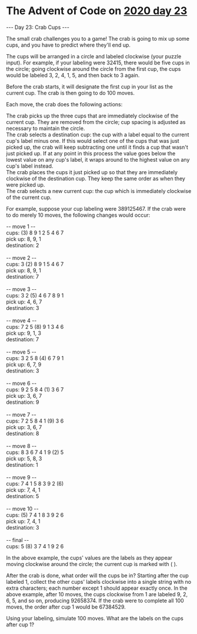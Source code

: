 # The Advent of Code on [2020 day 23](https://adventofcode.com/2020/day/23)

--- Day 23: Crab Cups ---

The small crab challenges you to a game! The crab is going to mix up some cups, and you have to predict where they'll end up.

The cups will be arranged in a circle and labeled clockwise (your puzzle input). For example, if your labeling were 32415, there would be five cups in the circle; going clockwise around the circle from the first cup, the cups would be labeled 3, 2, 4, 1, 5, and then back to 3 again.

Before the crab starts, it will designate the first cup in your list as the current cup. The crab is then going to do 100 moves.

Each move, the crab does the following actions:

The crab picks up the three cups that are immediately clockwise of the current cup. They are removed from the circle; cup spacing is adjusted as necessary to maintain the circle.\
The crab selects a destination cup: the cup with a label equal to the current cup's label minus one. If this would select one of the cups that was just picked up, the crab will keep subtracting one until it finds a cup that wasn't just picked up. If at any point in this process the value goes below the lowest value on any cup's label, it wraps around to the highest value on any cup's label instead.\
The crab places the cups it just picked up so that they are immediately clockwise of the destination cup. They keep the same order as when they were picked up.\
The crab selects a new current cup: the cup which is immediately clockwise of the current cup.

For example, suppose your cup labeling were 389125467. If the crab were to do merely 10 moves, the following changes would occur:

-- move 1 --\
cups: (3) 8  9  1  2  5  4  6  7 \
pick up: 8, 9, 1\
destination: 2\
\
-- move 2 --\
cups:  3 (2) 8  9  1  5  4  6  7 \
pick up: 8, 9, 1\
destination: 7\
\
-- move 3 --\
cups:  3  2 (5) 4  6  7  8  9  1 \
pick up: 4, 6, 7\
destination: 3\
\
-- move 4 --\
cups:  7  2  5 (8) 9  1  3  4  6 \
pick up: 9, 1, 3\
destination: 7\
\
-- move 5 --\
cups:  3  2  5  8 (4) 6  7  9  1 \
pick up: 6, 7, 9\
destination: 3\
\
-- move 6 --\
cups:  9  2  5  8  4 (1) 3  6  7 \
pick up: 3, 6, 7\
destination: 9\
\
-- move 7 --\
cups:  7  2  5  8  4  1 (9) 3  6 \
pick up: 3, 6, 7\
destination: 8\
\
-- move 8 --\
cups:  8  3  6  7  4  1  9 (2) 5 \
pick up: 5, 8, 3\
destination: 1\
\
-- move 9 --\
cups:  7  4  1  5  8  3  9  2 (6)\
pick up: 7, 4, 1\
destination: 5\
\
-- move 10 --\
cups: (5) 7  4  1  8  3  9  2  6 \
pick up: 7, 4, 1\
destination: 3\
\
-- final --\
cups:  5 (8) 3  7  4  1  9  2  6

In the above example, the cups' values are the labels as they appear moving clockwise around the circle; the current cup is marked with ( ).

After the crab is done, what order will the cups be in? Starting after the cup labeled 1, collect the other cups' labels clockwise into a single string with no extra characters; each number except 1 should appear exactly once. In the above example, after 10 moves, the cups clockwise from 1 are labeled 9, 2, 6, 5, and so on, producing 92658374. If the crab were to complete all 100 moves, the order after cup 1 would be 67384529.

Using your labeling, simulate 100 moves. What are the labels on the cups after cup 1?